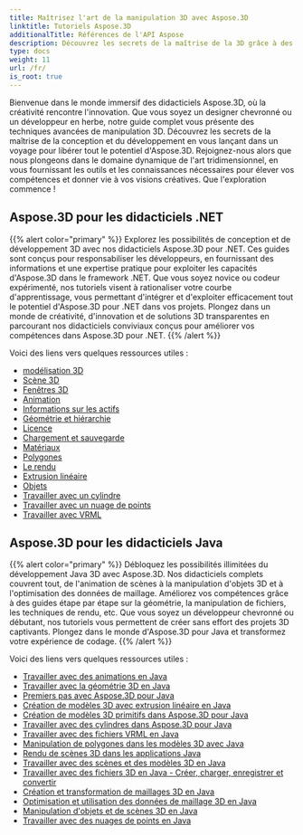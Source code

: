 ```yaml
---
title: Maîtrisez l'art de la manipulation 3D avec Aspose.3D
linktitle: Tutoriels Aspose.3D
additionalTitle: Références de l'API Aspose
description: Découvrez les secrets de la maîtrise de la 3D grâce à des techniques avancées. Élevez vos compétences en conception et en développement avec notre guide complet pour libérer la créativité 3D.
type: docs
weight: 11
url: /fr/
is_root: true
---
```


Bienvenue dans le monde immersif des didacticiels Aspose.3D, où la créativité rencontre l'innovation. Que vous soyez un designer chevronné ou un développeur en herbe, notre guide complet vous présente des techniques avancées de manipulation 3D. Découvrez les secrets de la maîtrise de la conception et du développement en vous lançant dans un voyage pour libérer tout le potentiel d'Aspose.3D. Rejoignez-nous alors que nous plongeons dans le domaine dynamique de l'art tridimensionnel, en vous fournissant les outils et les connaissances nécessaires pour élever vos compétences et donner vie à vos visions créatives. Que l'exploration commence !

## Aspose.3D pour les didacticiels .NET
{{% alert color="primary" %}}
Explorez les possibilités de conception et de développement 3D avec nos didacticiels Aspose.3D pour .NET. Ces guides sont conçus pour responsabiliser les développeurs, en fournissant des informations et une expertise pratique pour exploiter les capacités d'Aspose.3D dans le framework .NET. Que vous soyez novice ou codeur expérimenté, nos tutoriels visent à rationaliser votre courbe d'apprentissage, vous permettant d'intégrer et d'exploiter efficacement tout le potentiel d'Aspose.3D pour .NET dans vos projets. Plongez dans un monde de créativité, d'innovation et de solutions 3D transparentes en parcourant nos didacticiels conviviaux conçus pour améliorer vos compétences dans Aspose.3D pour .NET.
{{% /alert %}}

Voici des liens vers quelques ressources utiles :
 
- [modélisation 3D](./net/3d-modeling/)
- [Scène 3D](./net/3d-scene/)
- [Fenêtres 3D](./net/3d-viewports/)
- [Animation](./net/animation/)
- [Informations sur les actifs](./net/asset-information/)
- [Géométrie et hiérarchie](./net/geometry-and-hierarchy/)
- [Licence](./net/license/)
- [Chargement et sauvegarde](./net/loading-and-saving/)
- [Matériaux](./net/materials/)
- [Polygones](./net/polygons/)
- [Le rendu](./net/rendering/)
- [Extrusion linéaire](./net/linear-extrusion/)
- [Objets](./net/objects/)
- [Travailler avec un cylindre](./net/working-with-cylinder/)
- [Travailler avec un nuage de points](./net/working-with-point-cloud/)
- [Travailler avec VRML](./net/working-with-vrml/)

## Aspose.3D pour les didacticiels Java
{{% alert color="primary" %}}
Débloquez les possibilités illimitées du développement Java 3D avec Aspose.3D. Nos didacticiels complets couvrent tout, de l'animation de scènes à la manipulation d'objets 3D et à l'optimisation des données de maillage. Améliorez vos compétences grâce à des guides étape par étape sur la géométrie, la manipulation de fichiers, les techniques de rendu, etc. Que vous soyez un développeur chevronné ou débutant, nos tutoriels vous permettent de créer sans effort des projets 3D captivants. Plongez dans le monde d'Aspose.3D pour Java et transformez votre expérience de codage.
{{% /alert %}}

Voici des liens vers quelques ressources utiles :

- [Travailler avec des animations en Java](./java/animations/)
- [Travailler avec la géométrie 3D en Java](./java/geometry/)
- [Premiers pas avec Aspose.3D pour Java](./java/licensing/)
- [Création de modèles 3D avec extrusion linéaire en Java](./java/linear-extrusion/)
- [Création de modèles 3D primitifs dans Aspose.3D pour Java](./java/primitive-3d-models/)
- [Travailler avec des cylindres dans Aspose.3D pour Java](./java/cylinders/)
- [Travailler avec des fichiers VRML en Java](./java/vrml-files/)
- [Manipulation de polygones dans les modèles 3D avec Java](./java/polygon/)
- [Rendu de scènes 3D dans les applications Java](./java/rendering-3d-scenes/)
- [Travailler avec des scènes et des modèles 3D en Java](./java/3d-scenes-and-models/)
- [Travailler avec des fichiers 3D en Java - Créer, charger, enregistrer et convertir](./java/load-and-save/)
- [Création et transformation de maillages 3D en Java](./java/transforming-3d-meshes/)
- [Optimisation et utilisation des données de maillage 3D en Java](./java/3d-mesh-data/)
- [Manipulation d'objets et de scènes 3D en Java](./java/3d-objects-and-scenes/)
- [Travailler avec des nuages de points en Java](./java/point-clouds/)